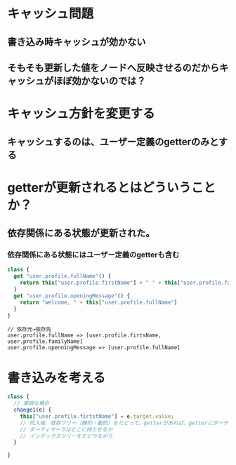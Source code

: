 
# キャッシュ問題

## 書き込み時キャッシュが効かない
## そもそも更新した値をノードへ反映させるのだからキャッシュがほぼ効かないのでは？

# キャッシュ方針を変更する

## キャッシュするのは、ユーザー定義のgetterのみとする

# getterが更新されるとはどういうことか？

## 依存関係にある状態が更新された。
### 依存関係にある状態にはユーザー定義のgetterも含む

```js
class {
  get "user.profile.fullName"() {
    return this["user.profile.firstName"] + " " + this["user.profile.familyName"]
  }
  get "user.profile.openingMessage"() {
    return "welcome, " + this["user.profile.fullName"]
  }
}

```

```
// 依存元→依存先
user.profile.fullName => [user.profile.firtsName, user.profile.familyName]
user.profile.openningMessage => [user.profile.fullName] 

```

# 書き込みを考える
```js
class {
  // 単純な場合
  change1(e) {
    this["user.profile.firtstName"] = e.target.value;
    // 代入後、依存ツリー（静的・動的）をたどって、getterがあれば、getterにダーティをマーク
    // ダーティマークはどこに持たせるか
    // インデックスツリーをたどりながら
  }

}


```



